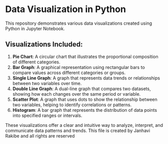 # Data Visualization in Python

This repository demonstrates various data visualizations created using Python in Jupyter Notebook.

## Visualizations Included:

1. **Pie Chart**: A circular chart that illustrates the proportional composition of different categories.
2. **Bar Graph**: A graphical representation using rectangular bars to compare values across different categories or groups.
3. **Single Line Graph**: A graph that represents data trends or relationships between two variables over time.
4. **Double Line Graph**: A dual-line graph that compares two datasets, showing how each changes over the same period or variable.
5. **Scatter Plot**: A graph that uses dots to show the relationship between two variables, helping to identify correlations or patterns.
6. **Histogram**: A bar graph that represents the distribution of data points into specified ranges or intervals.

These visualizations offer a clear and intuitive way to analyze, interpret, and communicate data patterns and trends.
This file is created by Janhavi Rakibe and all rights are reserved
